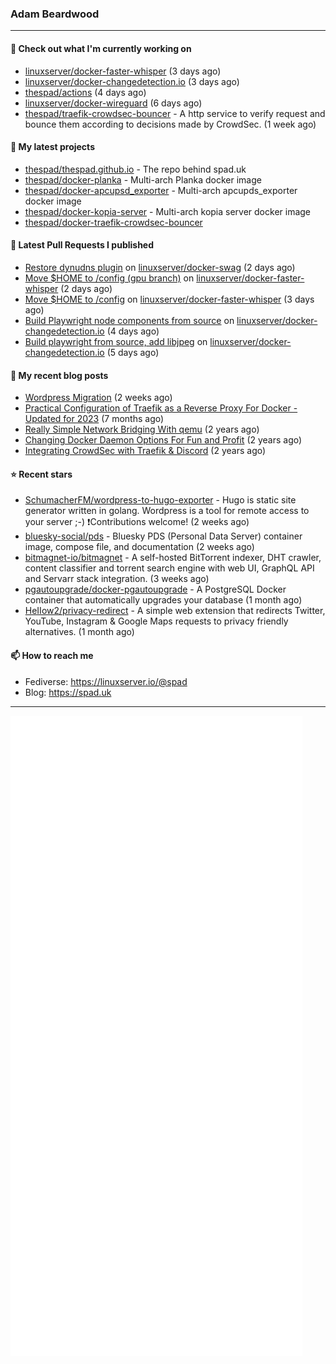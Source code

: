 ### Adam Beardwood
---
#### 👷 Check out what I'm currently working on

- [linuxserver/docker-faster-whisper](https://github.com/linuxserver/docker-faster-whisper) (3 days ago)
- [linuxserver/docker-changedetection.io](https://github.com/linuxserver/docker-changedetection.io) (3 days ago)
- [thespad/actions](https://github.com/thespad/actions) (4 days ago)
- [linuxserver/docker-wireguard](https://github.com/linuxserver/docker-wireguard) (6 days ago)
- [thespad/traefik-crowdsec-bouncer](https://github.com/thespad/traefik-crowdsec-bouncer) - A http service to verify request and bounce them according to decisions made by CrowdSec. (1 week ago)

#### 🌱 My latest projects

- [thespad/thespad.github.io](https://github.com/thespad/thespad.github.io) - The repo behind spad.uk
- [thespad/docker-planka](https://github.com/thespad/docker-planka) - Multi-arch Planka docker image
- [thespad/docker-apcupsd_exporter](https://github.com/thespad/docker-apcupsd_exporter) - Multi-arch apcupds_exporter docker image
- [thespad/docker-kopia-server](https://github.com/thespad/docker-kopia-server) - Multi-arch kopia server docker image 
- [thespad/docker-traefik-crowdsec-bouncer](https://github.com/thespad/docker-traefik-crowdsec-bouncer)

#### 🔨 Latest Pull Requests I published

- [Restore dynudns plugin](https://github.com/linuxserver/docker-swag/pull/463) on [linuxserver/docker-swag](https://github.com/linuxserver/docker-swag) (2 days ago)
- [Move $HOME to /config (gpu branch)](https://github.com/linuxserver/docker-faster-whisper/pull/13) on [linuxserver/docker-faster-whisper](https://github.com/linuxserver/docker-faster-whisper) (2 days ago)
- [Move $HOME to /config](https://github.com/linuxserver/docker-faster-whisper/pull/12) on [linuxserver/docker-faster-whisper](https://github.com/linuxserver/docker-faster-whisper) (3 days ago)
- [Build Playwright node components from source](https://github.com/linuxserver/docker-changedetection.io/pull/17) on [linuxserver/docker-changedetection.io](https://github.com/linuxserver/docker-changedetection.io) (4 days ago)
- [Build playwright from source, add libjpeg](https://github.com/linuxserver/docker-changedetection.io/pull/16) on [linuxserver/docker-changedetection.io](https://github.com/linuxserver/docker-changedetection.io) (5 days ago)

#### 📜 My recent blog posts

- [Wordpress Migration](https://www.spad.uk/posts/wordpress-migration/) (2 weeks ago)
- [Practical Configuration of Traefik as a Reverse Proxy For Docker - Updated for 2023](https://www.spad.uk/posts/practical-configuration-of-traefik-as-a-reverse-proxy-for-docker-updated-for-2023/) (7 months ago)
- [Really Simple Network Bridging With qemu](https://www.spad.uk/posts/really-simple-network-bridging-with-qemu/) (2 years ago)
- [Changing Docker Daemon Options For Fun and Profit](https://www.spad.uk/posts/changing-docker-daemon-options-for-fun-and-profit/) (2 years ago)
- [Integrating CrowdSec with Traefik &amp; Discord](https://www.spad.uk/posts/integrating-crowdsec-with-traefik-discord/) (2 years ago)

#### ⭐ Recent stars

- [SchumacherFM/wordpress-to-hugo-exporter](https://github.com/SchumacherFM/wordpress-to-hugo-exporter) - Hugo is static site generator written in golang. Wordpress is a tool for remote access to your server ;-) ❗️Contributions welcome! (2 weeks ago)
- [bluesky-social/pds](https://github.com/bluesky-social/pds) - Bluesky PDS (Personal Data Server) container image, compose file, and documentation (2 weeks ago)
- [bitmagnet-io/bitmagnet](https://github.com/bitmagnet-io/bitmagnet) - A self-hosted BitTorrent indexer, DHT crawler, content classifier and torrent search engine with web UI, GraphQL API and Servarr stack integration. (3 weeks ago)
- [pgautoupgrade/docker-pgautoupgrade](https://github.com/pgautoupgrade/docker-pgautoupgrade) - A PostgreSQL Docker container that automatically upgrades your database (1 month ago)
- [HeIIow2/privacy-redirect](https://github.com/HeIIow2/privacy-redirect) - A simple web extension that redirects Twitter, YouTube, Instagram &amp; Google Maps requests to privacy friendly alternatives. (1 month ago)

#### 📫 How to reach me
- Fediverse: https://linuxserver.io/@spad
- Blog: https://spad.uk
---
<img src="https://raw.githubusercontent.com/thespad/thespad/main/github-metrics.svg">
